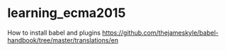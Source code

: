 # learning_ecma2015

How to install babel and plugins
    https://github.com/thejameskyle/babel-handbook/tree/master/translations/en